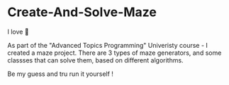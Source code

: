 # Create-And-Solve-Maze
I love :pizza:

As part of the "Advanced Topics Programming" Univeristy course - I created a maze project.
There are 3 types of maze generators, and some classses that can solve them, based on different algorithms.

Be my guess and tru run it yourself !

